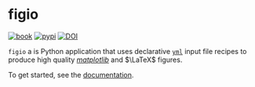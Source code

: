 # figio

[![book](https://img.shields.io/badge/figio-Book-blue?logo=mdbook&logoColor=000000)](https://autotwin.github.io/figio)
[![pypi](https://img.shields.io/pypi/v/figio?logo=pypi&logoColor=FBE072&label=PyPI&color=4B8BBE)](https://pypi.org/project/figio)
[![DOI](https://img.shields.io/badge/DOI-10.5281/zenodo.14630355-blue)](https://doi.org/10.5281/zenodo.14630355)

`figio` a is Python application that uses declarative [`yml`](https://yaml.org)
input file recipes to produce high 
quality [*matplotlib*](https://matplotlib.org)
and $\LaTeX$ figures.

To get started, see the [documentation](https://autotwin.github.io/figio).
